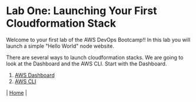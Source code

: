 # Lab One: Launching Your First Cloudformation Stack
Welcome to your first lab of the AWS DevOps Bootcamp!! In this lab you will launch a simple "Hello World" node website.

There are several ways to launch cloudformation stacks. We are going to look at the Dashboard and the AWS CLI. Start with the Dashboard.
1. [AWS Dashboard](dashboard.md)
2. [AWS CLI](cli.md)

| [Home](../../README.md) |